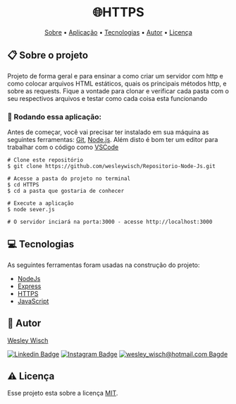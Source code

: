 <h1 align="center"> 🌐HTTPS</h1>

<p align="center">  <a href="#sobre">Sobre</a>  • <a href="#aplicacao">Aplicação</a> • <a href="#techs">Tecnologias</a> • <a href="#autor">Autor</a> • <a href="#licenca">Licença</a> </p>


  <h2 id="sobre"> 📋 Sobre o projeto</h2>

Projeto de forma geral e para ensinar a como criar um servidor com http e como colocar arquivos HTML estáticos,  quais os principais métodos http, e sobre as requests. Fique a vontade para clonar e verificar cada pasta com o seu respectivos arquivos e testar como cada coisa esta funcionando

<h3 id="aplicacao"> 🎲  Rodando essa aplicação: </h3>

Antes de começar, você vai precisar ter instalado em sua máquina as seguintes ferramentas:  [Git](https://git-scm.com/),  [Node.js](https://nodejs.org/). Além disto é bom ter um editor para trabalhar com o código como  [VSCode](https://code.visualstudio.com/)

```
# Clone este repositório
$ git clone https://github.com/wesleywisch/Repositorio-Node-Js.git

# Acesse a pasta do projeto no terminal
$ cd HTTPS
$ cd a pasta que gostaria de conhecer

# Execute a aplicação
$ node sever.js

# O servidor inciará na porta:3000 - acesse http://localhost:3000
```

 <h2 id="techs"> 💻 Tecnologias</h2>
 As seguintes ferramentas foram usadas na construção do projeto:

- [NodeJs]()
- [Express]()
- [HTTPS]()
- [JavaScript]()



 <h2 id="autor"> 🦸 Autor</h2>

[Wesley Wisch](https://www.linkedin.com/in/wesley-wisch)

[![Linkedin Badge](https://img.shields.io/badge/-LinkedIn-blue?style=flat-square-border&logo=Linkedin&logoColor=white&link=https://www.linkedin.com/in/wesley-wisch/)](https://www.linkedin.com/in/wesley-wisch) [![Instagram Badge](https://img.shields.io/badge/-Instagram-CC0000?style=flat-square-border&logo=Instagram&logoColor=white&link=https://www.instagram.com/wesley_wisch/)](https://www.instagram.com/wesley_wisch/) [![wesley_wisch@hotmail.com Bagde](https://img.shields.io/badge/wesley_wisch-2e7eea?style=flat-square-border&logo=microsoft-outlook&logoColor=white)](mailto:wesley_wisch@hotmail.com)

<h2 id="licenca"> ⚠️  Licença</h2>

Esse projeto esta sobre a licença [MIT](https://github.com/wesleywisch/Repositorio-Node-Js/blob/main/LICENSE).